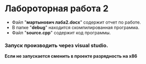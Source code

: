 # Лабороторная работа 2

- Файл "__мартынович лаба2.docx__" содержит отчет по работе.
- В папке "__debug__" находится скомпилированная программа.
- Файл "__source.cpp__" содержит код программы.

### Запуск производить через visual studio.

__Если не запускается сменить в проекте разрядность на x86__
